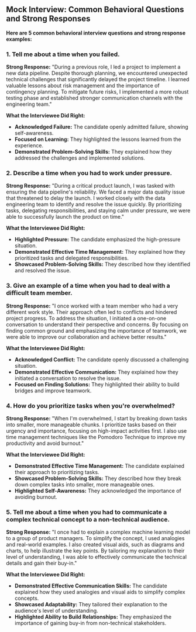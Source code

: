 ## Mock Interview: Common Behavioral Questions and Strong Responses

**Here are 5 common behavioral interview questions and strong response examples:**

### 1. **Tell me about a time when you failed.**

**Strong Response:** "During a previous role, I led a project to implement a new data pipeline. Despite thorough planning, we encountered unexpected technical challenges that significantly delayed the project timeline. I learned valuable lessons about risk management and the importance of contingency planning. To mitigate future risks, I implemented a more robust testing phase and established stronger communication channels with the engineering team."

**What the Interviewee Did Right:**
* **Acknowledged Failure:** The candidate openly admitted failure, showing self-awareness.
* **Focused on Learning:** They highlighted the lessons learned from the experience.
* **Demonstrated Problem-Solving Skills:** They explained how they addressed the challenges and implemented solutions.

### 2. **Describe a time when you had to work under pressure.**

**Strong Response:** "During a critical product launch, I was tasked with ensuring the data pipeline's reliability. We faced a major data quality issue that threatened to delay the launch. I worked closely with the data engineering team to identify and resolve the issue quickly. By prioritizing tasks, delegating responsibilities, and staying calm under pressure, we were able to successfully launch the product on time."

**What the Interviewee Did Right:**
* **Highlighted Pressure:** The candidate emphasized the high-pressure situation.
* **Demonstrated Effective Time Management:** They explained how they prioritized tasks and delegated responsibilities.
* **Showcased Problem-Solving Skills:** They described how they identified and resolved the issue.

### 3. **Give an example of a time when you had to deal with a difficult team member.**

**Strong Response:** "I once worked with a team member who had a very different work style. Their approach often led to conflicts and hindered project progress. To address the situation, I initiated a one-on-one conversation to understand their perspective and concerns. By focusing on finding common ground and emphasizing the importance of teamwork, we were able to improve our collaboration and achieve better results."

**What the Interviewee Did Right:**
* **Acknowledged Conflict:** The candidate openly discussed a challenging situation.
* **Demonstrated Effective Communication:** They explained how they initiated a conversation to resolve the issue.
* **Focused on Finding Solutions:** They highlighted their ability to build bridges and improve teamwork.

### 4. **How do you prioritize tasks when you're overwhelmed?**

**Strong Response:** "When I'm overwhelmed, I start by breaking down tasks into smaller, more manageable chunks. I prioritize tasks based on their urgency and importance, focusing on high-impact activities first. I also use time management techniques like the Pomodoro Technique to improve my productivity and avoid burnout."

**What the Interviewee Did Right:**
* **Demonstrated Effective Time Management:** The candidate explained their approach to prioritizing tasks.
* **Showcased Problem-Solving Skills:** They described how they break down complex tasks into smaller, more manageable ones.
* **Highlighted Self-Awareness:** They acknowledged the importance of avoiding burnout.

### 5. **Tell me about a time when you had to communicate a complex technical concept to a non-technical audience.**

**Strong Response:** "I once had to explain a complex machine learning model to a group of product managers. To simplify the concept, I used analogies and real-world examples. I also created visual aids, such as diagrams and charts, to help illustrate the key points. By tailoring my explanation to their level of understanding, I was able to effectively communicate the technical details and gain their buy-in."

**What the Interviewee Did Right:**
* **Demonstrated Effective Communication Skills:** The candidate explained how they used analogies and visual aids to simplify complex concepts.
* **Showcased Adaptability:** They tailored their explanation to the audience's level of understanding.
* **Highlighted Ability to Build Relationships:** They emphasized the importance of gaining buy-in from non-technical stakeholders.
